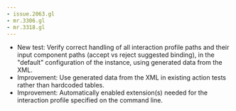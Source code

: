 ```yaml
---
- issue.2063.gl
- mr.3306.gl
- mr.3318.gl
---
```

- New test: Verify correct handling of all interaction profile paths and their input component paths (accept vs reject suggested binding), in the "default" configuration of the instance, using generated data from the XML.
- Improvement: Use generated data from the XML in existing action tests rather than hardcoded tables.
- Improvement: Automatically enabled extension(s) needed for the interaction profile specified on the command line.
